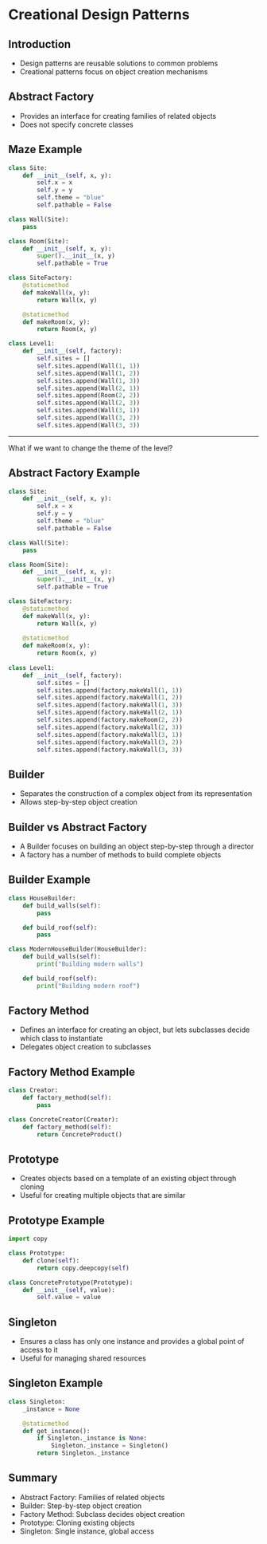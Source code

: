 # Creational Design Patterns

## Introduction

- Design patterns are reusable solutions to common problems
- Creational patterns focus on object creation mechanisms

## Abstract Factory

- Provides an interface for creating families of related objects
- Does not specify concrete classes

## Maze Example

```python
class Site:
    def __init__(self, x, y):
        self.x = x
        self.y = y
        self.theme = "blue"
        self.pathable = False

class Wall(Site):
    pass

class Room(Site):
    def __init__(self, x, y):
        super().__init__(x, y)
        self.pathable = True

class SiteFactory:
    @staticmethod
    def makeWall(x, y):
        return Wall(x, y)

    @staticmethod
    def makeRoom(x, y):
        return Room(x, y)

class Level1:
    def __init__(self, factory):
        self.sites = []
        self.sites.append(Wall(1, 1))
        self.sites.append(Wall(1, 2))
        self.sites.append(Wall(1, 3))
        self.sites.append(Wall(2, 1))
        self.sites.append(Room(2, 2))
        self.sites.append(Wall(2, 3))
        self.sites.append(Wall(3, 1))
        self.sites.append(Wall(3, 2))
        self.sites.append(Wall(3, 3))
```

---

What if we want to change the theme of the level?

## Abstract Factory Example

```python
class Site:
    def __init__(self, x, y):
        self.x = x
        self.y = y
        self.theme = "blue"
        self.pathable = False

class Wall(Site):
    pass

class Room(Site):
    def __init__(self, x, y):
        super().__init__(x, y)
        self.pathable = True

class SiteFactory:
    @staticmethod
    def makeWall(x, y):
        return Wall(x, y)
    
    @staticmethod
    def makeRoom(x, y):
        return Room(x, y)
    
class Level1:
    def __init__(self, factory):
        self.sites = []
        self.sites.append(factory.makeWall(1, 1))
        self.sites.append(factory.makeWall(1, 2))
        self.sites.append(factory.makeWall(1, 3))
        self.sites.append(factory.makeWall(2, 1))
        self.sites.append(factory.makeRoom(2, 2))
        self.sites.append(factory.makeWall(2, 3))
        self.sites.append(factory.makeWall(3, 1))
        self.sites.append(factory.makeWall(3, 2))
        self.sites.append(factory.makeWall(3, 3))
```

## Builder

- Separates the construction of a complex object from its representation
- Allows step-by-step object creation

## Builder vs Abstract Factory

- A Builder focuses on building an object step-by-step through a director
- A factory has a number of methods to build complete objects

## Builder Example

```python
class HouseBuilder:
    def build_walls(self):
        pass

    def build_roof(self):
        pass

class ModernHouseBuilder(HouseBuilder):
    def build_walls(self):
        print("Building modern walls")

    def build_roof(self):
        print("Building modern roof")
```

## Factory Method

- Defines an interface for creating an object, but lets subclasses decide which class to instantiate
- Delegates object creation to subclasses

## Factory Method Example

```python
class Creator:
    def factory_method(self):
        pass

class ConcreteCreator(Creator):
    def factory_method(self):
        return ConcreteProduct()
```

## Prototype

- Creates objects based on a template of an existing object through cloning
- Useful for creating multiple objects that are similar

## Prototype Example

```python
import copy

class Prototype:
    def clone(self):
        return copy.deepcopy(self)

class ConcretePrototype(Prototype):
    def __init__(self, value):
        self.value = value
```

## Singleton

- Ensures a class has only one instance and provides a global point of access to it
- Useful for managing shared resources

## Singleton Example

```python
class Singleton:
    _instance = None

    @staticmethod
    def get_instance():
        if Singleton._instance is None:
            Singleton._instance = Singleton()
        return Singleton._instance
```

## Summary

- Abstract Factory: Families of related objects
- Builder: Step-by-step object creation
- Factory Method: Subclass decides object creation
- Prototype: Cloning existing objects
- Singleton: Single instance, global access
